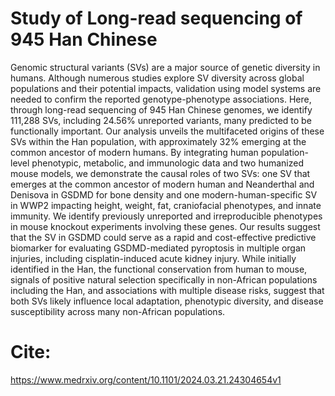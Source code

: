 # Study of Long-read sequencing of 945 Han Chinese

Genomic structural variants (SVs) are a major source of genetic diversity in humans. Although numerous studies explore SV diversity across global populations and their potential impacts, validation using model systems are needed to confirm the reported genotype-phenotype associations. Here, through long-read sequencing of 945 Han Chinese genomes, we identify 111,288 SVs, including 24.56% unreported variants, many predicted to be functionally important. Our analysis unveils the multifaceted origins of these SVs within the Han population, with approximately 32% emerging at the common ancestor of modern humans. By integrating human population-level phenotypic, metabolic, and immunologic data and two humanized mouse models, we demonstrate the causal roles of two SVs: one SV that emerges at the common ancestor of modern human and Neanderthal and Denisova in GSDMD for bone density and one modern-human-specific SV in WWP2 impacting height, weight, fat, craniofacial phenotypes, and innate immunity. We identify previously unreported and irreproducible phenotypes in mouse knockout experiments involving these genes. Our results suggest that the SV in GSDMD could serve as a rapid and cost-effective predictive biomarker for evaluating GSDMD-mediated pyroptosis in multiple organ injuries, including cisplatin-induced acute kidney injury. While initially identified in the Han, the functional conservation from human to mouse, signals of positive natural selection specifically in non-African populations including the Han, and associations with multiple disease risks, suggest that both SVs likely influence local adaptation, phenotypic diversity, and disease susceptibility across many non-African populations.

# Cite:
https://www.medrxiv.org/content/10.1101/2024.03.21.24304654v1
